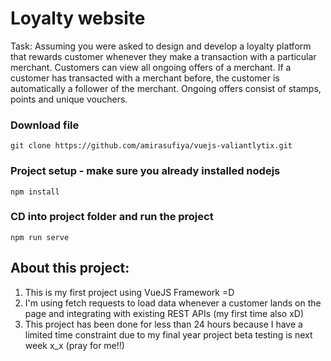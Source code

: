 # Loyalty website
Task: Assuming you were asked to design and develop a loyalty platform that rewards customer whenever they make a transaction with a particular merchant. Customers can view all ongoing offers of a merchant. If a customer has transacted with a merchant before, the customer is automatically a follower of the merchant. Ongoing offers consist of stamps, points and unique vouchers.

### Download file 
```
git clone https://github.com/amirasufiya/vuejs-valiantlytix.git
```

### Project setup - make sure you already installed nodejs
```
npm install
```

### CD into project folder and run the project
```
npm run serve
```

## About this project:
1. This is my first project using VueJS Framework =D
2. I'm using fetch requests to load data whenever a customer lands on the page and integrating with existing REST APIs (my first time also xD)
3. This project has been done for less than 24 hours because I have a limited time constraint due to my final year project beta testing is next week x_x (pray for me!!)

